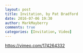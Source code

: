 ```yaml
---
layout: post
title: Invitation, by Pat Bradford
date: 2016-07-06 19:30
author: MarkMayberry
comments: true
categories: [Invitation, Video]
---
```

https://vimeo.com/174264332

